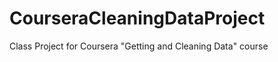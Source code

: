 CourseraCleaningDataProject
===========================

Class Project for Coursera "Getting and Cleaning Data" course
